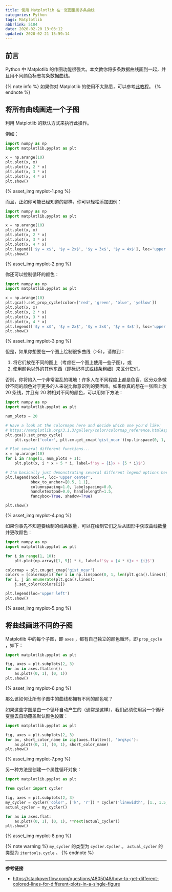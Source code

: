 ```yaml
---
title: 使用 Matplotlib 在一张图里画多条曲线
categories: Python
tags: Matplotlib
abbrlink: 5104
date: 2020-02-20 13:03:12
updated: 2020-02-21 15:59:14
---
```

## 前言

Python 中 Matplotlib 的作图功能很强大。本文教你将多条数据曲线画到一起，并且用不同颜色标志每条数据曲线。

{% note info %}
如果你对 Matplotlib 的使用不太熟悉，可以参考[此教程](https://matplotlib.org/tutorials/introductory/pyplot.html)。
{% endnote %}

## 将所有曲线画进一个子图

利用 Matplotlib 的默认方式来执行此操作。

例如：

```python
import numpy as np
import matplotlib.pyplot as plt

x = np.arange(10)
plt.plot(x, x)
plt.plot(x, 2 * x)
plt.plot(x, 3 * x)
plt.plot(x, 4 * x)
plt.show()
```
<!-- more -->

{% asset_img myplot-1.png %}

而且，正如你可能已经知道的那样，你可以轻松添加图例：

```python
import numpy as np
import matplotlib.pyplot as plt

x = np.arange(10)
plt.plot(x, x)
plt.plot(x, 2 * x)
plt.plot(x, 3 * x)
plt.plot(x, 4 * x)
plt.legend(['$y = x$', '$y = 2x$', '$y = 3x$', '$y = 4x$'], loc='upper left')
plt.show()
```

{% asset_img myplot-2.png %}

你还可以控制循环的颜色：

```python
import numpy as np
import matplotlib.pyplot as plt

x = np.arange(10)
plt.gca().set_prop_cycle(color=['red', 'green', 'blue', 'yellow'])
plt.plot(x, x)
plt.plot(x, 2 * x)
plt.plot(x, 3 * x)
plt.plot(x, 4 * x)
plt.legend(['$y = x$', '$y = 2x$', '$y = 3x$', '$y = 4x$'], loc='upper left')
plt.show()
```

{% asset_img myplot-3.png %}

但是，如果你想要在一个图上绘制很多曲线（>5），请做到：

1. 将它们放在不同的图上（考虑在一个图上使用一些子图），或
2. 使用颜色以外的其他东西（即标记样式或线条粗细）来区分它们。

否则，你将陷入一个非常混乱的境地！许多人在不同程度上都是色盲，区分众多微妙不同的颜色对于更多的人来说比你意识到的要困难。如果你真的想在一张图上放 20 条线，并且有 20 种相对不同的颜色，可以用如下方法：

```python
import numpy as np
import matplotlib.pyplot as plt

num_plots = 20

# Have a look at the colormaps here and decide which one you'd like:
# https://matplotlib.org/3.1.3/gallery/color/colormap_reference.html#sphx-glr-gallery-color-colormap-reference-py
plt.gca().set_prop_cycle(
    plt.cycler('color', plt.cm.get_cmap('gist_ncar')(np.linspace(0, 1, num_plots))))

# Plot several different functions...
x = np.arange(10)
for i in range(1, num_plots + 1):
    plt.plot(x, i * x + 5 * i, label=f'$y = {i}x + {5 * i}$')

# I'm basically just demonstrating several different legend options here...
plt.legend(ncol=4, loc='upper center',
           bbox_to_anchor=[0.5, 1.1],
           columnspacing=1.0, labelspacing=0.0,
           handletextpad=0.0, handlelength=1.5,
           fancybox=True, shadow=True)

plt.show()
```

{% asset_img myplot-4.png %}

如果你事先不知道要绘制的线条数量，可以在绘制它们之后从图形中获取曲线数量并更改颜色：

```python
import numpy as np
import matplotlib.pyplot as plt

for i in range(1, 10):
    plt.plot(np.array([1, 5]) * i, label=f'$y = {4 * i}x + {i}$')

colormap = plt.cm.get_cmap('gist_ncar')
colors = [colormap(i) for i in np.linspace(0, 1, len(plt.gca().lines))]
for i, j in enumerate(plt.gca().lines):
    j.set_color(colors[i])

plt.legend(loc='upper left')
plt.show()
```

{% asset_img myplot-5.png %}

## 将曲线画进不同的子图

Matplotlib 中的每个子图，即 `axes` ，都有自己独立的颜色循环，即 `prop_cycle` ，如下：

```python
import matplotlib.pyplot as plt

fig, axes = plt.subplots(2, 3)
for ax in axes.flatten():
    ax.plot((0, 1), (0, 1))
plt.show()
```

{% asset_img myplot-6.png %}

那么该如何让所有子图中的曲线都拥有不同的颜色呢？

如果这些字图是由一个循环自动产生的（通常是这样），我们必须使用另一个循环变量去自动覆盖默认颜色设置：

```python
import matplotlib.pyplot as plt

fig, axes = plt.subplots(2, 3)
for ax, short_color_name in zip(axes.flatten(), 'brgkyc'):
    ax.plot((0, 1), (0, 1), short_color_name)
plt.show()
```

{% asset_img myplot-7.png %}

另一种方法是创建一个属性循环对象：

```python
import matplotlib.pyplot as plt

from cycler import cycler

fig, axes = plt.subplots(2, 3)
my_cycler = cycler('color', ['k', 'r']) * cycler('linewidth', [1., 1.5, 2.])
actual_cycler = my_cycler()

for ax in axes.flat:
    ax.plot((0, 1), (0, 1), **next(actual_cycler))
plt.show()
```

{% asset_img myplot-8.png %}

{% note warning %}
`my_cycler` 的类型为 `cycler.Cycler` 。
`actual_cycler` 的类型为 `itertools.cycle` 。
{% endnote %}

---

**参考链接**

- https://stackoverflow.com/questions/4805048/how-to-get-different-colored-lines-for-different-plots-in-a-single-figure
